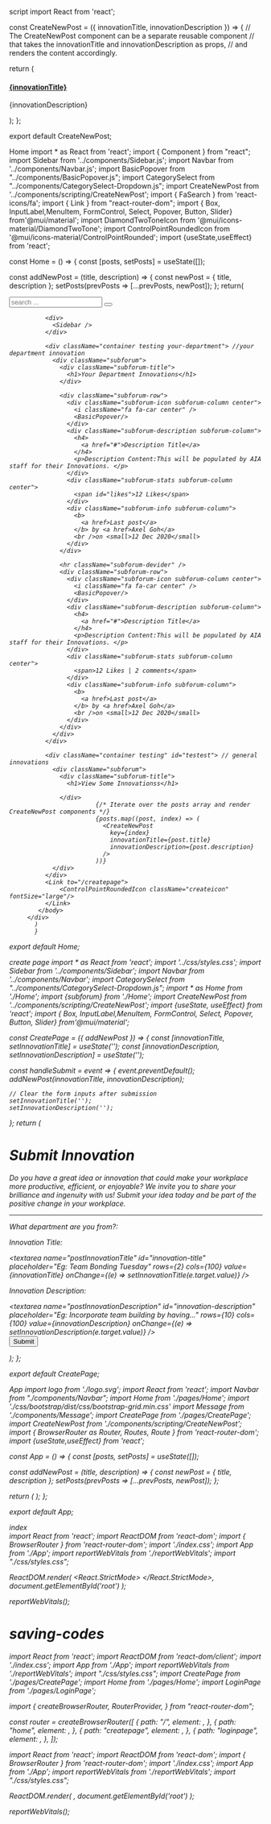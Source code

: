 script 
import React from 'react';

const CreateNewPost = ({ innovationTitle, innovationDescription }) => {
  // The CreateNewPost component can be a separate reusable component
  // that takes the innovationTitle and innovationDescription as props,
  // and renders the content accordingly.

  return (
    <div className="subforum-description subforum-column">
      <h4>
        <a href="#">{innovationTitle}</a>
      </h4>
      <p>{innovationDescription}</p>
    </div>
  );
};

export default CreateNewPost;

  Home 
  import * as React from 'react';
import { Component } from "react";
import Sidebar from '../components/Sidebar.js';
import Navbar from '../components/Navbar.js';
import BasicPopover from "../components/BasicPopover.js";
import CategorySelect from "../components/CategorySelect-Dropdown.js";
import CreateNewPost from '../components/scripting/CreateNewPost';
import { FaSearch } from 'react-icons/fa';
import { Link } from "react-router-dom";
import { Box, InputLabel,MenuItem, FormControl, Select, Popover, Button, Slider} from'@mui/material';
import DiamondTwoToneIcon from '@mui/icons-material/DiamondTwoTone';
import ControlPointRoundedIcon from '@mui/icons-material/ControlPointRounded';
import {useState,useEffect} from 'react';



const Home = () => {
  const [posts, setPosts] = useState([]);

  const addNewPost = (title, description) => {
    const newPost = { title, description };
    setPosts(prevPosts => [...prevPosts, newPost]);
  };
        return(
        <div>
        <Navbar/>
            <body>
              <div className="search-box">
                <CategorySelect/>
                <div>
                  <input type="text" name="fsearch" placeholder="search ..." />
                  <button>
                    <i className="fa fa-search" />
                    <FaSearch/>
                  </button>
                </div>
              </div>

              <div>
                <Sidebar />
              </div>

              <div className="container testing your-department"> //your department innovation
                <div className="subforum">
                  <div className="subforum-title">
                    <h1>Your Department Innovations</h1>
                  </div>

                  <div className="subforum-row">
                    <div className="subforum-icon subforum-column center">
                      <i className="fa fa-car center" />
                      <BasicPopover/>
                    </div>
                    <div className="subforum-description subforum-column">
                      <h4>
                        <a href="#">Description Title</a>
                      </h4>
                      <p>Description Content:This will be populated by AIA staff for their Innovations. </p>
                    </div>
                    <div className="subforum-stats subforum-column center">
                      <span id="likes">12 Likes</span>
                    </div>
                    <div className="subforum-info subforum-column">
                      <b>
                        <a href>Last post</a>
                      </b> by <a href>Axel Goh</a>
                      <br />on <small>12 Dec 2020</small>
                    </div>
                  </div>

                  <hr className="subforum-devider" />
                  <div className="subforum-row">
                    <div className="subforum-icon subforum-column center">
                      <i className="fa fa-car center" />
                      <BasicPopover/>
                    </div>
                    <div className="subforum-description subforum-column">
                      <h4>
                        <a href="#">Description Title</a>
                      </h4>
                      <p>Description Content:This will be populated by AIA staff for their Innovations. </p>
                    </div>
                    <div className="subforum-stats subforum-column center">
                      <span>12 Likes | 2 comments</span>
                    </div>
                    <div className="subforum-info subforum-column">
                      <b>
                        <a href>Last post</a>
                      </b> by <a href>Axel Goh</a>
                      <br />on <small>12 Dec 2020</small>
                    </div>
                  </div>
                </div>
              </div>

              <div className="container testing" id="testest"> // general innovations
                <div className="subforum">
                  <div className="subforum-title">
                    <h1>View Some Innovationss</h1>

                  </div>
                            {/* Iterate over the posts array and render CreateNewPost components */}
                            {posts.map((post, index) => (
                              <CreateNewPost
                                key={index}
                                innovationTitle={post.title}
                                innovationDescription={post.description}
                              />
                            ))}
                </div>
              </div>
              <Link to="/createpage">
                  <ControlPointRoundedIcon className="createicon" fontSize="large"/>
              </Link>
            </body>
         </div>
           )
           }
export default Home;












create page 
import * as React from 'react';
import '../css/styles.css';
import Sidebar from '../components/Sidebar';
import Navbar from '../components/Navbar';
import CategorySelect from "../components/CategorySelect-Dropdown.js";
import * as Home from './Home';
import {subforum} from './Home';
import CreateNewPost from '../components/scripting/CreateNewPost';
import {useState, useEffect} from 'react';
import { Box, InputLabel,MenuItem, FormControl, Select, Popover, Button, Slider} from'@mui/material';



const CreatePage = ({ addNewPost }) => {
  const [innovationTitle, setInnovationTitle] = useState('');
  const [innovationDescription, setInnovationDescription] = useState('');

  const handleSubmit = event => {
    event.preventDefault();
    addNewPost(innovationTitle, innovationDescription);


    // Clear the form inputs after submission
    setInnovationTitle('');
    setInnovationDescription('');
  };
  return (
    <div>
      <Navbar />
      <body className="back">
        <div>
          <Sidebar />
        </div>
         <div className="container" id="forum">
          <form onSubmit={handleSubmit}>
            <h1>Submit Innovation</h1>
            <p>Do you have a great idea or innovation that could make your workplace more productive, efficient, or enjoyable? We invite you to share your brilliance and ingenuity with us! Submit your idea today and be part of the positive change in your workplace.</p>
            <hr />
            <div>
              <p>What department are you from?:</p>
              <div className="categoryselect">
                <CategorySelect name="CategorySelect" />
              </div>
            </div>
            <div>
              <p>Innovation Title:</p>
              <textarea
                name="postInnovationTitle"
                id="innovation-title"
                placeholder="Eg: Team Bonding Tuesday"
                rows={2} cols={100}
                value={innovationTitle}
                onChange={(e) => setInnovationTitle(e.target.value)}
              />
            </div>
            <div>
              <p>Innovation Description:</p>
              <textarea
                name="postInnovationDescription"
                id="innovation-description"
                placeholder="Eg: Incorporate team building by having..."
                rows={10} cols={100}
                value={innovationDescription}
                onChange={(e) => setInnovationDescription(e.target.value)}
              />
            </div>
            <div id="testing" className="btn-block">
              <button className="submitBtn" type="submit">Submit</button>
            </div>
          </form>
        </div>
      </body>
    </div>
  );
};

export default CreatePage;

App 
import logo from './logo.svg';
import React from 'react';
import Navbar from "./components/Navbar";
import Home from './pages/Home';
import './css/bootstrap/dist/css/bootstrap-grid.min.css'
import Message from './components/Message';
import CreatePage from './pages/CreatePage';
import CreateNewPost from './components/scripting/CreateNewPost';
import { BrowserRouter as Router, Routes, Route } from 'react-router-dom';
import {useState,useEffect} from 'react';



const App = () => {
   const [posts, setPosts] = useState([]);

   const addNewPost = (title, description) => {
     const newPost = { title, description };
     setPosts(prevPosts => [...prevPosts, newPost]);
  };

  return (
    <Router>
      <Routes>
        <Route path="/createpage">
           <CreatePage addNewPost={addNewPost} />
         </Route>
        <Route exact path="/">
          <Home posts={posts} />
        </Route>
      </Routes>
    </Router>
  );
};

export default App;



index  
import React from 'react';
import ReactDOM from 'react-dom';
import { BrowserRouter } from 'react-router-dom';
import './index.css';
import App from './App';
import reportWebVitals from './reportWebVitals';
import "./css/styles.css";

ReactDOM.render(
  <React.StrictMode>
    <BrowserRouter>
        <App />
    </BrowserRouter>
  </React.StrictMode>,
  document.getElementById('root')
);

reportWebVitals();

    
# saving-codes

import React from 'react';
import ReactDOM from 'react-dom/client';
import './index.css';
import App from './App';
import reportWebVitals from './reportWebVitals';
import "./css/styles.css";
import CreatePage from './pages/CreatePage';
import Home from './pages/Home';
import LoginPage from './pages/LoginPage';


import {
  createBrowserRouter,
  RouterProvider,
} from "react-router-dom";

const router = createBrowserRouter([
    {
    path: "/",
    element: <App/>,
  },
  {
    path: "home",
    element: <Home/>,
  },
  {
      path: "createpage",
      element: <CreatePage/>,
    },
    {
          path: "loginpage",
          element: <LoginPage/>,
        },
]);



import React from 'react';
import ReactDOM from 'react-dom';
import { BrowserRouter } from 'react-router-dom';
import './index.css';
import App from './App';
import reportWebVitals from './reportWebVitals';
import "./css/styles.css";

ReactDOM.render(
  <BrowserRouter>
    <App />
  </BrowserRouter>,
  document.getElementById('root')
);

reportWebVitals();
